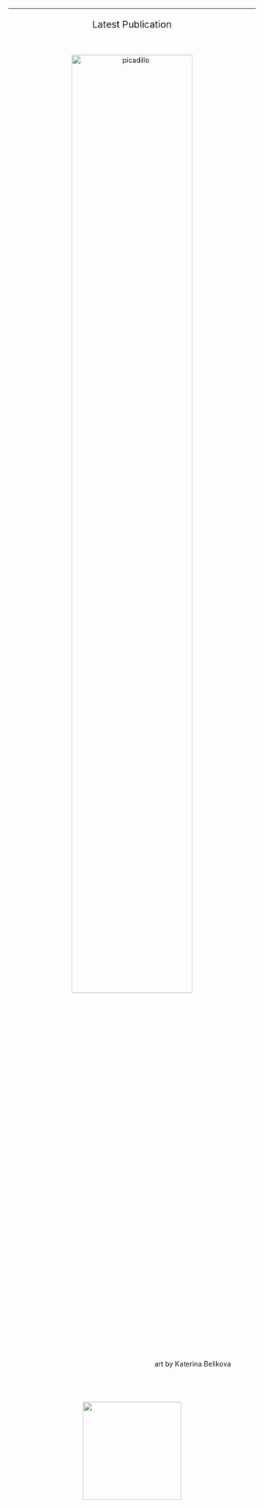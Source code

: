 ## 

---

<p style="text-align: center; font-size:2vw;">Latest Publication</p>

&nbsp;

<div style="position:relative;text-align:center;">
  <img src="/images/picadillo.png" alt="picadillo" style="width:70%;">
  <div style="position:absolute;left:50%;top:50%;transform:translate(-50%,-50%);color:white;font-weight:bold;font-size:2vw;">Picadillo</div>
  <div style="position:absolute;bottom:2%;right:10%;">art by Katerina Belikova</div>
</div>

<a href="https://www.thedreadmachine.com/picadillo//" target="_blank"><img src="/images/picadillo.png" style="width:200px;height:200px;display:block;margin-left:auto;margin-right:auto;"></a> 